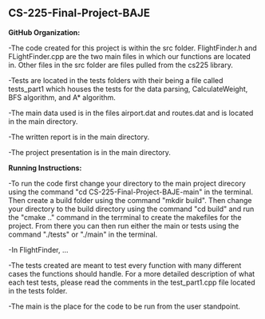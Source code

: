 ## CS-225-Final-Project-BAJE

<b>GitHub Organization:</b>
  
 -The code created for this project is within the src folder. FlightFinder.h and FLightFinder.cpp are the two main files in which our functions are located in. Other files in the src folder are files pulled from the cs225 library. 
 
 -Tests are located in the tests folders with their being a file called tests_part1 which houses the tests for the data parsing, CalculateWeight, BFS algorithm, and A* algorithm. 

-The main data used is in the files airport.dat and routes.dat and is located in the main directory.

-The written report is in the main directory.

-The project presentation is in the main directory.


<b>Running Instructions:</b>

 -To run the code first change your directory to the main project direcory using the command "cd CS-225-Final-Project-BAJE-main" in the terminal. Then create a build folder using the command "mkdir build". Then change your directory to the build directory using the command "cd build" and run the "cmake .." command in the terrminal to create the makefiles for the project. From there you can then run either the main or tests using the command "./tests" or "./main" in the terminal. 
 
 -In FlightFinder, ...
 
 -The tests created are meant to test every function with many different cases the functions should handle. For a more detailed description of what each test tests, please read the comments in the test_part1.cpp file located in the tests folder.
  
 -The main is the place for the code to be run from the user standpoint.
